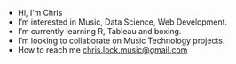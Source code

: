 - Hi, I’m Chris
- I’m interested in Music, Data Science, Web Development. 
- I’m currently learning R, Tableau and boxing.
- I’m looking to collaborate on Music Technology projects.
- How to reach me chris.lock.music@gmail.com

<!---
Chris-Lock-Music/Chris-Lock-Music is a ✨ special ✨ repository because its `README.md` (this file) appears on your GitHub profile.
You can click the Preview link to take a look at your changes.
--->
